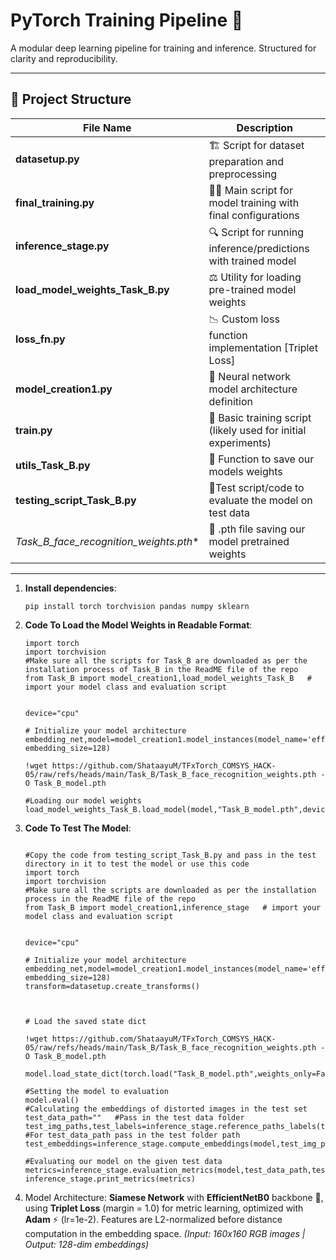 # PyTorch Training Pipeline 🚀

A modular deep learning pipeline for training and inference. Structured for clarity and reproducibility.

---

## 📂 Project Structure

| File Name                  | Description                                                                 |
|----------------------------|-----------------------------------------------------------------------------|
| **datasetup.py**           | 🏗️ Script for dataset preparation and preprocessing                        |
| **final_training.py**      | 🏋️‍♂️ Main script for model training with final configurations              |
| **inference_stage.py**     | 🔍 Script for running inference/predictions with trained model              |
| **load_model_weights_Task_B.py** | ⚖️ Utility for loading pre-trained model weights                          |
| **loss_fn.py**            | 📉 Custom loss function implementation [Triplet Loss]                                     |
| **model_creation1.py**     | 🧠 Neural network model architecture definition                             |
| **train.py**               | 🚂 Basic training script (likely used for initial experiments)              |
| **utils_Task_B.py**        | 🧰 Function to save our models weights                       |
| **testing_script_Task_B.py**        | 🧪Test script/code to evaluate the model on test data                      |
| *Task_B_face_recognition_weights.pth**        | 💾 .pth file saving our model pretrained weights                       |

---
1. **Install dependencies**:
   ```
   pip install torch torchvision pandas numpy sklearn 
   ```
2. **Code To Load the Model Weights in Readable Format**:
   ```
   import torch
   import torchvision
   #Make sure all the scripts for Task_B are downloaded as per the installation process of Task_B in the ReadME file of the repo
   from Task_B import model_creation1,load_model_weights_Task_B   # import your model class and evaluation script
   
   
   device="cpu"
   
   # Initialize your model architecture
   embedding_net,model=model_creation1.model_instances(model_name='efficientnet_b0', embedding_size=128)
   
   !wget https://github.com/ShataayuM/TFxTorch_COMSYS_HACK-05/raw/refs/heads/main/Task_B/Task_B_face_recognition_weights.pth -O Task_B_model.pth
   
   #Loading our model weights
   load_model_weights_Task_B.load_model(model,"Task_B_model.pth",device)
3. **Code To Test The Model**:
   ```
   
   #Copy the code from testing_script_Task_B.py and pass in the test directory in it to test the model or use this code
   import torch
   import torchvision
   #Make sure all the scripts are downloaded as per the installation process in the ReadME file of the repo
   from Task_B import model_creation1,inference_stage   # import your model class and evaluation script
   
   
   device="cpu"
   
   # Initialize your model architecture
   embedding_net,model=model_creation1.model_instances(model_name='efficientnet_b0', embedding_size=128)
   transform=datasetup.create_transforms()
   
   
   
   # Load the saved state dict
   
   !wget https://github.com/ShataayuM/TFxTorch_COMSYS_HACK-05/raw/refs/heads/main/Task_B/Task_B_face_recognition_weights.pth -O Task_B_model.pth
   
   model.load_state_dict(torch.load("Task_B_model.pth",weights_only=False))
   
   #Setting the model to evaluation
   model.eval()
   #Calculating the embeddings of distorted images in the test set
   test_data_path=""   #Pass in the test data folder
   test_img_paths,test_labels=inference_stage.reference_paths_labels(test_data_path) #For test_data_path pass in the test folder path
   test_embeddings=inference_stage.compute_embeddings(model,test_img_paths,transform)
   
   #Evaluating our model on the given test data
   metrics=inference_stage.evaluation_metrics(model,test_data_path,test_embeddings,test_labels,transform)
   inference_stage.print_metrics(metrics)
   
   ```
4. Model Architecture:
   **Siamese Network** with **EfficientNetB0** backbone 🔄, using **Triplet Loss** (margin = 1.0)  for metric learning, optimized with **Adam** ⚡ (lr=1e-2). Features are L2-normalized before distance computation in the     embedding space.
   *(Input: 160x160 RGB images | Output: 128-dim embeddings)*
